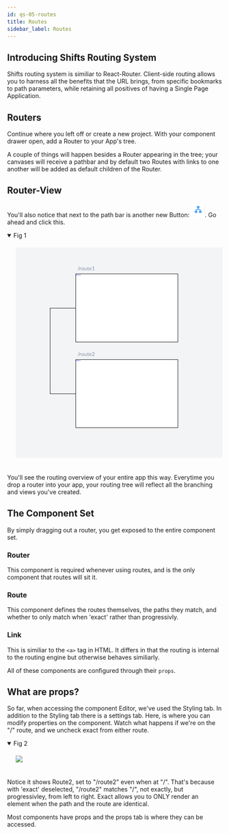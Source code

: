 ```yaml
---
id: qs-05-routes
title: Routes
sidebar_label: Routes
---
```


## Introducing Shifts Routing System
Shifts routing system is similiar to React-Router. Client-side routing allows you to harness all the benefits that the URL brings, from specific bookmarks to path parameters, while retaining all positives of having a Single Page Application.

## Routers
Continue where you left off or create a new project. With your component drawer open, add a Router to your App's tree.

A couple of things will happen besides a Router appearing in the tree; your canvases will receive a pathbar and by default two Routes with links to one another will be added as default children of the Router.

## Router-View
You'll also notice that next to the path bar is another new Button:  <img style="display: inline-block; height: 2rem" src="/docs/assets/routing-view-btn.png" />. Go ahead and click this.

<details open>
<summary>Fig 1</summary>
<img style='padding: 20px' src="/docs/assets/routing-view.png" />
</details>

You'll see the routing overview of your entire app this way. Everytime you drop a router into your app, your routing tree will reflect all the branching and views you've created.

## The Component Set
By simply dragging out a router, you get exposed to the entire component set.

### Router
This component is required whenever using routes, and is the only component that routes will sit it.

### Route 
This component defines the routes themselves, the paths they match, and whether to only match when 'exact' rather than progressivly.

### Link
This is similiar to the `<a>` tag in HTML. It differs in that the routing is internal to the routing engine but otherwise behaves similiarly.

All of these components are configured through their `props`.

## What are props?

So far, when accessing the component Editor, we've used the Styling tab. In addition to the Styling tab there is a 
settings tab. Here, is where you can modify properties on the component. Watch what happens if we're on the "/" route, and we uncheck exact from either route.

<details open>
<summary>Fig 2</summary>
<img style='padding: 20px' src="/docs/assets/exact-prop.gif" />
</details>

Notice it shows Route2, set to "/route2" even when at "/". That's because with 'exact' deselected, "/route2" matches "/", not exactly, but progressivley, from left to right. Exact allows you to ONLY render an element when the path and the route are identical.

Most components have props and the props tab is where they can be accessed.
